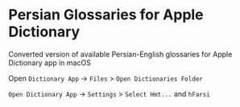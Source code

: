 # Persian Glossaries for Apple Dictionary
Converted version of available Persian-English glossaries for Apple Dictionary app in macOS

Open `Dictionary App` -> `Files` > `Open Dictionaries Folder`

`Open Dictionary App` -> `Settings` > `Select Hmt...` and `hFarsi`
